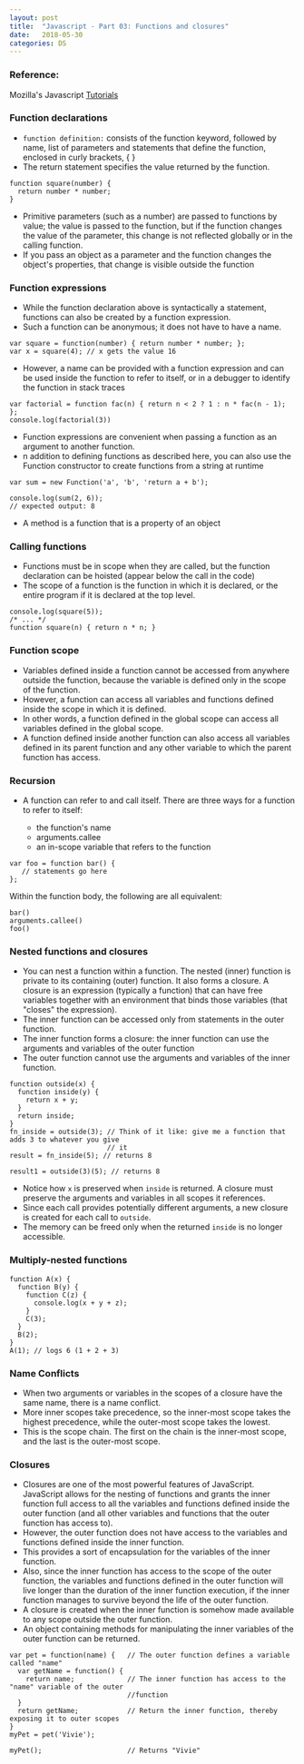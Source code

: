 ```yaml
---
layout: post
title:  "Javascript - Part 03: Functions and closures"
date:   2018-05-30
categories: DS
---
```


### Reference: 

Mozilla's Javascript [Tutorials](https://developer.mozilla.org/en-US/docs/Web/JavaScript)

### Function declarations

* `function definition:` consists of the function keyword, followed by name, list of parameters and statements that define the function, enclosed in curly brackets, { }
* The return statement specifies the value returned by the function.

```angular2html
function square(number) {
  return number * number;
}
```

* Primitive parameters (such as a number) are passed to functions by value; the value is passed to the function, but if the function changes the value of the parameter, this change is not reflected globally or in the calling function.
* If you pass an object as a parameter and the function changes the object's properties, that change is visible outside the function

### Function expressions
* While the function declaration above is syntactically a statement, functions can also be created by a function expression. 
* Such a function can be anonymous; it does not have to have a name.

```angular2html
var square = function(number) { return number * number; };
var x = square(4); // x gets the value 16
```

* However, a name can be provided with a function expression and can be used inside the function to refer to itself, or in a debugger to identify the function in stack traces
```angular2html
var factorial = function fac(n) { return n < 2 ? 1 : n * fac(n - 1); };
console.log(factorial(3))
```

* Function expressions are convenient when passing a function as an argument to another function.
* n addition to defining functions as described here, you can also use the Function constructor to create functions from a string at runtime

```angular2html
var sum = new Function('a', 'b', 'return a + b');

console.log(sum(2, 6));
// expected output: 8
```

* A method is a function that is a property of an object

### Calling functions
* Functions must be in scope when they are called, but the function declaration can be hoisted (appear below the call in the code)
* The scope of a function is the function in which it is declared, or the entire program if it is declared at the top level.
```angular2html
console.log(square(5));
/* ... */
function square(n) { return n * n; }
```

### Function scope
* Variables defined inside a function cannot be accessed from anywhere outside the function, because the variable is defined only in the scope of the function. 
* However, a function can access all variables and functions defined inside the scope in which it is defined. 
* In other words, a function defined in the global scope can access all variables defined in the global scope. 
* A function defined inside another function can also access all variables defined in its parent function and any other variable to which the parent function has access.

### Recursion

* A function can refer to and call itself. There are three ways for a function to refer to itself:
  
  * the function's name
  * arguments.callee
  * an in-scope variable that refers to the function

```angular2html
var foo = function bar() {
   // statements go here
};

```
Within the function body, the following are all equivalent:

```
bar()
arguments.callee()
foo()
```

### Nested functions and closures
* You can nest a function within a function. The nested (inner) function is private to its containing (outer) function. It also forms a closure. A closure is an expression (typically a function) that can have free variables together with an environment that binds those variables (that "closes" the expression).
* The inner function can be accessed only from statements in the outer function.
* The inner function forms a closure: the inner function can use the arguments and variables of the outer function
* The outer function cannot use the arguments and variables of the inner function.

```angular2html
function outside(x) {
  function inside(y) {
    return x + y;
  }
  return inside;
}
fn_inside = outside(3); // Think of it like: give me a function that adds 3 to whatever you give
                        // it
result = fn_inside(5); // returns 8

result1 = outside(3)(5); // returns 8
```
* Notice how `x` is preserved when `inside` is returned. A closure must preserve the arguments and variables in all scopes it references. 
* Since each call provides potentially different arguments, a new closure is created for each call to `outside`. 
* The memory can be freed only when the returned `inside` is no longer accessible.

### Multiply-nested functions

```angular2html
function A(x) {
  function B(y) {
    function C(z) {
      console.log(x + y + z);
    }
    C(3);
  }
  B(2);
}
A(1); // logs 6 (1 + 2 + 3)
```

### Name Conflicts

* When two arguments or variables in the scopes of a closure have the same name, there is a name conflict. 
* More inner scopes take precedence, so the inner-most scope takes the highest precedence, while the outer-most scope takes the lowest. 
* This is the scope chain. The first on the chain is the inner-most scope, and the last is the outer-most scope. 

### Closures

* Closures are one of the most powerful features of JavaScript. JavaScript allows for the nesting of functions and grants the inner function full access to all the variables and functions defined inside the outer function (and all other variables and functions that the outer function has access to).
* However, the outer function does not have access to the variables and functions defined inside the inner function. 
* This provides a sort of encapsulation for the variables of the inner function. 
* Also, since the inner function has access to the scope of the outer function, the variables and functions defined in the outer function will live longer than the duration of the inner function execution, if the inner function manages to survive beyond the life of the outer function. 
* A closure is created when the inner function is somehow made available to any scope outside the outer function.
* An object containing methods for manipulating the inner variables of the outer function can be returned.

```angular2html
var pet = function(name) {   // The outer function defines a variable called "name"
  var getName = function() {
    return name;             // The inner function has access to the "name" variable of the outer 
                             //function
  }
  return getName;            // Return the inner function, thereby exposing it to outer scopes
}
myPet = pet('Vivie');
   
myPet();                     // Returns "Vivie"
```






